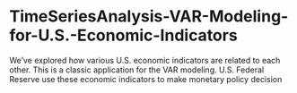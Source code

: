 # TimeSeriesAnalysis-VAR-Modeling-for-U.S.-Economic-Indicators
We’ve explored how various U.S. economic indicators are related to each other. This is a classic application for the VAR modeling. U.S. Federal Reserve use these economic indicators to make monetary policy decision
